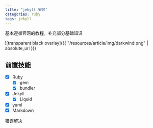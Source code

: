 ```yaml
---
title: "jekyll 安装"
categories: ruby  
tags: jekyll
---
```


基本遵循官网的教程，补充部分基础知识

![transparent black overlay]({{ "/resources/article/img/darkwind.png" | absolute_url }})


## 前置技能
+ [x] Ruby
    + [x] gem
    + [x] bundler
+ [x] Jekyll
    + [x] Liquid
+ [x] yaml
+ [x] Markdown

错误解决
